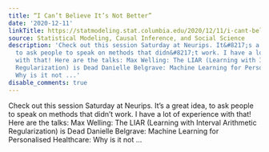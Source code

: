 ```yaml
---
title: “I Can’t Believe It’s Not Better”
date: '2020-12-11'
linkTitle: https://statmodeling.stat.columbia.edu/2020/12/11/i-cant-believe-its-not-better/
source: Statistical Modeling, Causal Inference, and Social Science
description: 'Check out this session Saturday at Neurips. It&#8217;s a great idea,
  to ask people to speak on methods that didn&#8217;t work. I have a lot of experience
  with that! Here are the talks: Max Welling: The LIAR (Learning with Interval Arithmetic
  Regularization) is Dead Danielle Belgrave: Machine Learning for Personalised Healthcare:
  Why is it not ...'
disable_comments: true
---
```

Check out this session Saturday at Neurips. It&#8217;s a great idea, to ask people to speak on methods that didn&#8217;t work. I have a lot of experience with that! Here are the talks: Max Welling: The LIAR (Learning with Interval Arithmetic Regularization) is Dead Danielle Belgrave: Machine Learning for Personalised Healthcare: Why is it not ...